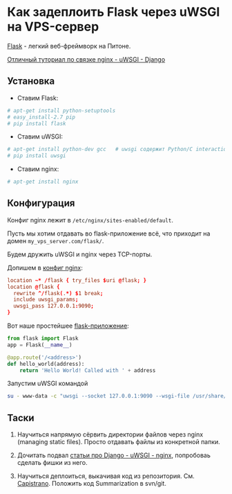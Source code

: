 Как задеплоить Flask через uWSGI на VPS-сервер
==============================================

[Flask](http://flask.pocoo.org/) - легкий веб-фреймворк на Питоне.

[Отличный туториал по связке nginx - uWSGI - Django](http://uwsgi-docs.readthedocs.org/en/latest/tutorials/Django_and_nginx.html)



Установка
---------

- Ставим Flask:
```sh
# apt-get install python-setuptools
# easy_install-2.7 pip
# pip install flask
```

- Ставим uWSGI:
```sh
# apt-get install python-dev gcc   # uwsgi содержит Python/C interaction
# pip install uwsgi
```

- Ставим nginx:
```sh
# apt-get install nginx
```


Конфигурация
------------

Конфиг nginx лежит в `/etc/nginx/sites-enabled/default`.

Пусть мы хотим отдавать во flask-приложение всё, что приходит на домен
`my_vps_server.com/flask/`.

Будем дружить uWSGI и nginx через TCP-порты.

Допишем в [конфиг nginx](default):
```conf
location ~* /flask { try_files $uri @flask; }
location @flask {
  rewrite ^/flask(.*) $1 break;
  include uwsgi_params;
  uwsgi_pass 127.0.0.1:9090;
}
```

Вот наше простейшее [flask-приложение](flaskhello.py):
```python
from flask import Flask
app = Flask(__name__)

@app.route('/<address>')
def hello_world(address):
    return 'Hello World! Called with ' + address
```

Запустим uWSGI командой
```sh
su - www-data -c "uwsgi --socket 127.0.0.1:9090 --wsgi-file /usr/share/nginx/www/flaskhello.py --callable app&"
```


Таски
-----

1. Научиться напрямую сёрвить директории файлов через nginx (managing static files). Просто отдавать файлы из конкретной папки.

2. Дочитать подвал [статьи про Django - uWSGI - nginx](http://uwsgi-docs.readthedocs.org/en/latest/tutorials/Django_and_nginx.html), попробоваь сделать фишки из него.

3. Научиться деплоиться, выкачивая код из репозитория. См. [Capistrano](http://habrahabr.ru/post/49127/). Положить код Summarization в svn/git.